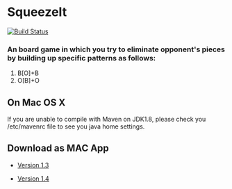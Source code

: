 # SqueezeIt

[![Build Status](https://travis-ci.org/zhangwei217245/SqueezeItBoard.svg?branch=master)](https://travis-ci.org/zhangwei217245/SqueezeItBoard)

### An board game in which you try to eliminate opponent's pieces by building up specific patterns as follows:

1. B[O]+B
2. O[B]+O


## On Mac OS X

If you are unable to compile with Maven on JDK1.8, please check you /etc/mavenrc file to see you java home settings.

## Download as MAC App

* [Version 1.3](https://s3-us-west-2.amazonaws.com/apprepo4xspirit/SqueezeIt-1.3.0.0.dmg)

* [Version 1.4](https://s3-us-west-2.amazonaws.com/apprepo4xspirit/SqueezeIt-1.4.0.0.dmg)
